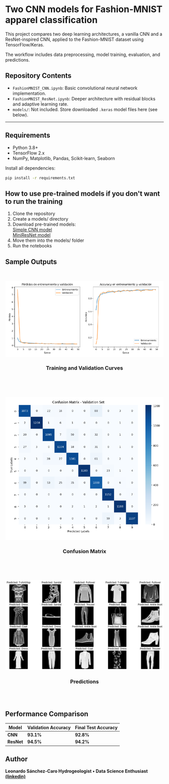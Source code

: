# Two CNN models for Fashion-MNIST apparel classification

This project compares two deep learning architectures, a vanilla CNN and a ResNet-inspired CNN, applied to the Fashion-MNIST dataset using TensorFlow/Keras.

The workflow includes data preprocessing, model training, evaluation, and predictions.


## Repository Contents

- `FashionMNIST_CNN.ipynb`: Basic convolutional neural network implementation.
- `FashionMNIST_ResNet.ipynb`: Deeper architecture with residual blocks and adaptive learning rate.
- `models/`: Not included. Store downloaded `.keras` model files here (see below).

---


## Requirements

- Python 3.8+
- TensorFlow 2.x
- NumPy, Matplotlib, Pandas, Scikit-learn, Seaborn

Install all dependencies:
```bash
pip install -r requirements.txt
```


## How to use pre-trained models if you don't want to run the training

1. Clone the repository
2. Create a models/ directory
3. Download pre-trained models:\
[Simple CNN model](https://drive.google.com/file/d/17E0iw5ryyW1uG_EBuj_29NMyc74IrtY_/view)\
[MiniResNet model](https://drive.google.com/file/d/1yqQC_CTU_vCvAYyxe1EkbuVJHBP8IMxQ/view)
4. Move them into the models/ folder
5. Run the notebooks


## Sample Outputs
<br>
<p align="center">
  <img src="images/acc_n_loss.png"/>
</p>
<h3 align="center">Training and Validation Curves</h3>
<br><br><br>
<p align="center">
  <img src="images/conf_matrix.png"/>
</p>
<h3 align="center"><strong>Confusion Matrix</h3>
<br><br><br>
<p align="center">
  <img src="images/predictions.png"/>
</p>
<h3 align="center"><strong>Predictions</h3>
<br><br>

## Performance Comparison

| Model   | Validation Accuracy | Final Test Accuracy |
|---------|---------------------|----------------------|
| CNN     | 93.1%               | 92.8%                |
| ResNet  | 94.5%               | 94.2%                |


## Author

Leonardo Sánchez-Caro
Hydrogeologist • Data Science Enthusiast
[(linkedin)](https://www.linkedin.com/in/leonardo-sanchezcaro/)